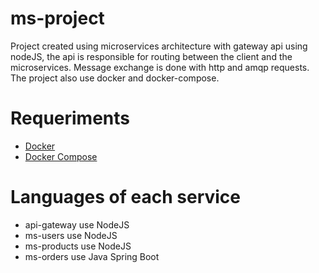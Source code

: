 # ms-project
Project created using microservices architecture with gateway api using nodeJS, the api is responsible for routing between the client and the microservices. Message exchange is done with http and amqp requests. The project also use docker and docker-compose.

# Requeriments

<ul>
  <li><a href="https://docs.docker.com/" target="_blank" >Docker</a></li>
  <li><a href="https://docs.docker.com/compose/" target="_blank" >Docker Compose</a></li>
</ul>  

# Languages of each service

<ul> 
  <li>api-gateway use NodeJS </li>
  <li>ms-users use NodeJS </li>
  <li>ms-products use NodeJS </li>
  <li>ms-orders use Java Spring Boot </li>
</ul>

